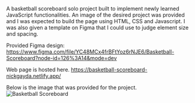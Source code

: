 A basketball scoreboard solo project built to implement newly learned JavaScript functionalities. An image of the desired project was provided and I was expected to build the page using HTML, CSS and Javascript. I was also given a template on Figma that I could use to judge element size and spacing.

Provided Figma design: https://www.figma.com/file/YC48MCx4frBFtYoz6rNJE6/Basketball-Scoreboard?node-id=126%3A14&mode=dev

Web page is hosted here. https://basketball-scoreboard-nickgayda.netlify.app/

Below is the image that was provided for the project.
![Basketball Scoreboard](https://github.com/NickGayda/Frontend-Career-Path/assets/54640052/19074c0e-645f-4ff5-bb44-f9208fecb9ca)
